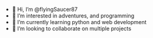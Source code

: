 - 👋 Hi, I’m @flyingSaucer87
- 👀 I’m interested in adventures, and programming
- 🌱 I’m currently learning python and web development
- 💞️ I’m looking to collaborate on multiple projects

<!---
flyingSaucer87/flyingSaucer87 is a ✨ special ✨ repository because its `README.md` (this file) appears on your GitHub profile.
You can click the Preview link to take a look at your changes.
--->
